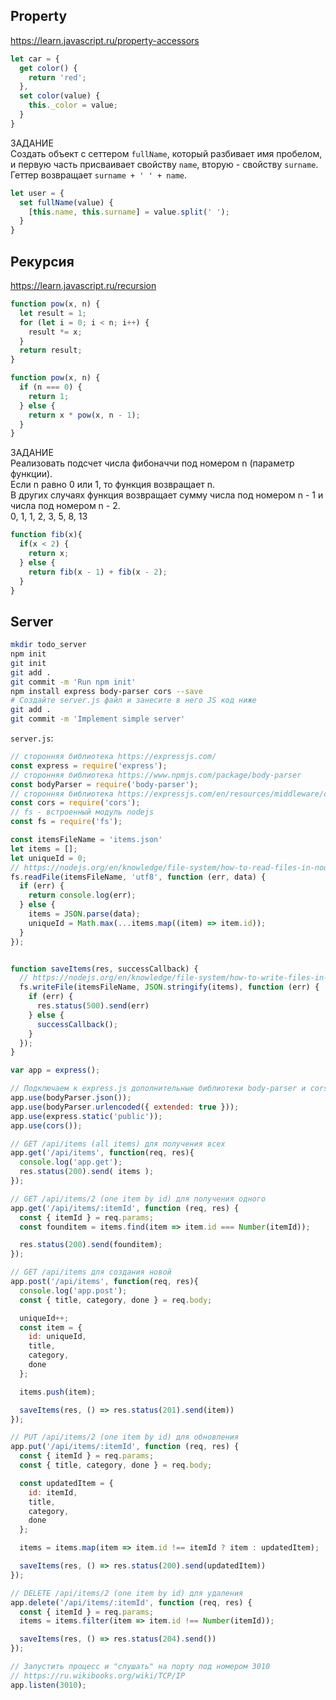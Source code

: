 ## Property
https://learn.javascript.ru/property-accessors
```js
let car = {
  get color() {
    return 'red';
  },
  set color(value) {
    this._color = value;
  }
}
```

ЗАДАНИЕ \
Создать объект с сеттером `fullName`, который разбивает имя пробелом, и первую часть присваивает свойству `name`, вторую - свойству `surname`. Геттер возвращает `surname + ' ' + name`.

```js
let user = {
  set fullName(value) {
    [this.name, this.surname] = value.split(' ');
  }
}
```

## Рекурсия
https://learn.javascript.ru/recursion

```js
function pow(x, n) {
  let result = 1;
  for (let i = 0; i < n; i++) {
    result *= x;
  }
  return result;
}

function pow(x, n) {
  if (n === 0) {
    return 1;
  } else {
    return x * pow(x, n - 1);
  }
}
```


ЗАДАНИЕ \
Реализовать подсчет числа фибоначчи под номером n (параметр функции). \
Если n равно 0 или 1, то функция возвращает n. \
В других случаях функция возвращает сумму числа под номером n - 1 и числа под номером n - 2. \
0, 1, 1, 2, 3, 5, 8, 13

```js
function fib(x){
  if(x < 2) {
    return x;
  } else {
    return fib(x - 1) + fib(x - 2);
  }
}
```

## Server

```bash
mkdir todo_server
npm init
git init
git add .
git commit -m 'Run npm init'
npm install express body-parser cors --save
# Создайте server.js файл и занесите в него JS код ниже
git add .
git commit -m 'Implement simple server'
```

`server.js`:
```js
// сторонняя библиотека https://expressjs.com/
const express = require('express');
// сторонняя библиотека https://www.npmjs.com/package/body-parser
const bodyParser = require('body-parser');
// сторонняя библиотека https://expressjs.com/en/resources/middleware/cors.html
const cors = require('cors');
// fs - встроенный модуль nodejs
const fs = require('fs');

const itemsFileName = 'items.json'
let items = [];
let uniqueId = 0;
// https://nodejs.org/en/knowledge/file-system/how-to-read-files-in-nodejs/
fs.readFile(itemsFileName, 'utf8', function (err, data) {
  if (err) {
    return console.log(err);
  } else {
    items = JSON.parse(data);
    uniqueId = Math.max(...items.map((item) => item.id));
  }
});


function saveItems(res, successCallback) {
  // https://nodejs.org/en/knowledge/file-system/how-to-write-files-in-nodejs/
  fs.writeFile(itemsFileName, JSON.stringify(items), function (err) {
    if (err) {
      res.status(500).send(err)
    } else {
      successCallback();
    }
  });
}

var app = express();

// Подключаем к express.js дополнительные библиотеки body-parser и cors
app.use(bodyParser.json());
app.use(bodyParser.urlencoded({ extended: true }));
app.use(express.static('public'));
app.use(cors());

// GET /api/items (all items) для получения всех
app.get('/api/items', function(req, res){
  console.log('app.get');
  res.status(200).send( items );
});

// GET /api/items/2 (one item by id) для получения одного
app.get('/api/items/:itemId', function (req, res) {
  const { itemId } = req.params;
  const founditem = items.find(item => item.id === Number(itemId));

  res.status(200).send(founditem);
});

// GET /api/items для создания новой
app.post('/api/items', function(req, res){
  console.log('app.post');
  const { title, category, done } = req.body;

  uniqueId++;
  const item = {
    id: uniqueId,
    title,
    category,
    done
  };

  items.push(item);

  saveItems(res, () => res.status(201).send(item))
});

// PUT /api/items/2 (one item by id) для обновления
app.put('/api/items/:itemId', function (req, res) {
  const { itemId } = req.params;
  const { title, category, done } = req.body;

  const updatedItem = {
    id: itemId,
    title,
    category,
    done
  };

  items = items.map(item => item.id !== itemId ? item : updatedItem);

  saveItems(res, () => res.status(200).send(updatedItem))
});

// DELETE /api/items/2 (one item by id) для удаления
app.delete('/api/items/:itemId', function (req, res) {
  const { itemId } = req.params;
  items = items.filter(item => item.id !== Number(itemId));

  saveItems(res, () => res.status(204).send())
});

// Запустить процесс и "слушать" на порту под номером 3010
// https://ru.wikibooks.org/wiki/TCP/IP
app.listen(3010);
```
